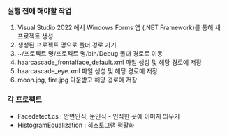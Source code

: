 ### 실행 전에 해야할 작업  
1. Visual Studio 2022 에서 Windows Forms 앱 (.NET Framework)를 통해 새 프로젝트 생성
2. 생성된 프로젝트 명으로 폴더 경로 가기
3. ~/프로젝트 명/프로젝트 명/bin/Debug 폴더 경로로 이동
4. haarcascade_frontalface_default.xml 파일 생성 및 해당 경로에 저장
5. haarcascade_eye.xml 파일 생성 및 해당 경로에 저장
6. moon.jpg, fire.jpg 다운받고 해당 경로에 저장  

### 각 프로젝트  
* Facedetect.cs : 안면인식, 눈인식 - 인식한 곳에 이미지 띄우기
* HistogramEqualization : 히스토그램 평활화
